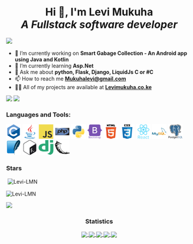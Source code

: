<h1 align="center">Hi 👋, I'm Levi Mukuha<br> <i> A Fullstack software developer </i></h1>

![](https://komarev.com/ghpvc/?username=Levi-LMN)

- 🔭 I’m currently working on **Smart Gabage Collection - An Android app using Java and Kotlin**
- 🌱 I’m currently learning **Asp.Net**
- 💬 Ask me about **python, Flask, Django, LiquidJs C or #C**
- 📫 How to reach me **Mukuhalevi@gmail.com**
- 👨‍💻 All of my projects are available at **[Levimukuha.co.ke](https://levimukuha.pythonanywhere.com/)**

<div> <a href="https://github.com/Levi-LMN" target="_blank"><img src="https://img.shields.io/badge/GitHub-100000?style=for-the-badge&logo=github&logoColor=white" target="_blank"></a>
<a href = "mailto:Mukuhalevi@gmail.com"><img src="https://img.shields.io/badge/-Gmail-%23333?style=for-the-badge&logo=gmail&logoColor=white" target="_blank"></a>
</div><h3 align="left">Languages and Tools:</h3>
<p align="left">
<img src="https://raw.githubusercontent.com/teamedwardforever/Readme-Generator/71f25dd8b98329b168142a6b782a107b75eab178/svg/Skills/Languages/c-original.svg" alt="C" width="40" height="40"/>
<img src="https://raw.githubusercontent.com/teamedwardforever/Readme-Generator/71f25dd8b98329b168142a6b782a107b75eab178/svg/Skills/Languages/java-original.svg" alt="Java" width="40" height="40"/>
<img src="https://raw.githubusercontent.com/teamedwardforever/Readme-Generator/71f25dd8b98329b168142a6b782a107b75eab178/svg/Skills/Languages/javascript-original.svg" alt="Javascript" width="40" height="40"/>
<img src="https://raw.githubusercontent.com/teamedwardforever/Readme-Generator/71f25dd8b98329b168142a6b782a107b75eab178/svg/Skills/Languages/php-original.svg" alt="PHP" width="40" height="40"/>
<img src="https://raw.githubusercontent.com/teamedwardforever/Readme-Generator/71f25dd8b98329b168142a6b782a107b75eab178/svg/Skills/Languages/python-original.svg" alt="Python" width="40" height="40"/>
<img src="https://raw.githubusercontent.com/teamedwardforever/Readme-Generator/71f25dd8b98329b168142a6b782a107b75eab178/svg/Skills/Frontend/bootstrap-plain-wordmark.svg" alt="Bootstrap" width="40" height="40"/>
<img src="https://raw.githubusercontent.com/teamedwardforever/Readme-Generator/71f25dd8b98329b168142a6b782a107b75eab178/svg/Skills/Frontend/html5-original-wordmark.svg" alt="HTML" width="40" height="40"/>
<img src="https://raw.githubusercontent.com/teamedwardforever/Readme-Generator/71f25dd8b98329b168142a6b782a107b75eab178/svg/Skills/Frontend/css3-original-wordmark.svg" alt="Css" width="40" height="40"/>
<img src="https://raw.githubusercontent.com/teamedwardforever/Readme-Generator/71f25dd8b98329b168142a6b782a107b75eab178/svg/Skills/Frontend/react-original-wordmark.svg" alt="React" width="40" height="40"/>
<img src="https://raw.githubusercontent.com/teamedwardforever/Readme-Generator/71f25dd8b98329b168142a6b782a107b75eab178/svg/Skills/Database/mysql-original-wordmark.svg" alt="Mysql" width="40" height="40"/>
<img src="https://raw.githubusercontent.com/teamedwardforever/Readme-Generator/71f25dd8b98329b168142a6b782a107b75eab178/svg/Skills/Database/postgresql-original-wordmark.svg" alt="Postgresql" width="40" height="40"/>
<img src="https://raw.githubusercontent.com/teamedwardforever/Readme-Generator/71f25dd8b98329b168142a6b782a107b75eab178/svg/Skills/Database/sqlite-icon.svg" alt="Sqlite" width="40" height="40"/>
<img src="https://raw.githubusercontent.com/teamedwardforever/Readme-Generator/71f25dd8b98329b168142a6b782a107b75eab178/svg/Skills/Devops/gnu_bash-icon.svg" alt="Gnu Bash" width="40" height="40"/>
<img src="https://raw.githubusercontent.com/teamedwardforever/Readme-Generator/71f25dd8b98329b168142a6b782a107b75eab178/svg/Skills/Framework/django.svg" alt="Django" width="40" height="40"/>
<img src="https://raw.githubusercontent.com/teamedwardforever/Readme-Generator/71f25dd8b98329b168142a6b782a107b75eab178/svg/Skills/Framework/pocoo_flask-icon.svg" alt="Flask" width="40" height="40"/>
</p>

<h3 align="left">Stars</h3>
<p>&nbsp;<img align="center" height="180em" src="https://github-readme-stats.vercel.app/api?username=Levi-LMN&show_icons=true&locale=en&theme=dark" alt="Levi-LMN" /></p>

<p><img align="center" height="180em" src="https://github-readme-streak-stats.herokuapp.com/?user=Levi-LMN&theme=" alt="Levi-LMN" /></p>

<img src="https://user-images.githubusercontent.com/73097560/115834477-dbab4500-a447-11eb-908a-139a6edaec5c.gif"><h3 align="center">Statistics</h3>
<div align="center">
<a href="https://github.com/Levi-LMN">
<img align="center" src="http://github-profile-summary-cards.vercel.app/api/cards/stats?username=Levi-LMN&theme=2077" height="180em" />
<img align="center" src="http://github-profile-summary-cards.vercel.app/api/cards/most-commit-language?username=Levi-LMN&theme=2077" height="180em" />
<img align="center" src="http://github-profile-summary-cards.vercel.app/api/cards/repos-per-language?username=Levi-LMN&theme=2077" height="180em" />
<img align="center" src="http://github-profile-summary-cards.vercel.app/api/cards/productive-time?username=Levi-LMN&theme=2077" height="180em" />
<img align="center" src="http://github-profile-summary-cards.vercel.app/api/cards/profile-details?username=Levi-LMN&theme=2077" height="180em" />
</div>
